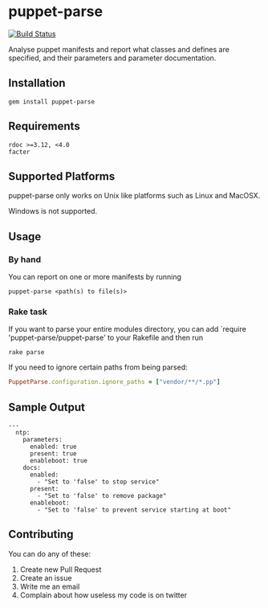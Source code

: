 # puppet-parse

[![Build Status](https://travis-ci.org/johanek/puppet-parse.png)](http://travis-ci.org/johanek/puppet-parse)

Analyse puppet manifests and report what classes and defines are specified, and their parameters and parameter documentation.

## Installation

    gem install puppet-parse

## Requirements

    rdoc >=3.12, <4.0
    facter

## Supported Platforms

puppet-parse only works on Unix like platforms such as Linux and MacOSX.

Windows is not supported.

## Usage

### By hand

You can report on one or more manifests by running

    puppet-parse <path(s) to file(s)>

### Rake task

If you want to parse your entire modules directory, you can add
`require 'puppet-parse/puppet-parse' to your Rakefile and then run

    rake parse

If you need to ignore certain paths from being parsed:

``` ruby
PuppetParse.configuration.ignore_paths = ["vendor/**/*.pp"]
```

## Sample Output

    --- 
      ntp: 
        parameters: 
          enabled: true
          present: true
          enableboot: true
        docs: 
          enabled: 
            - "Set to 'false' to stop service"
          present: 
            - "Set to 'false' to remove package"
          enableboot: 
            - "Set to 'false' to prevent service starting at boot"



## Contributing

You can do any of these:

1. Create new Pull Request
2. Create an issue
3. Write me an email
4. Complain about how useless my code is on twitter

